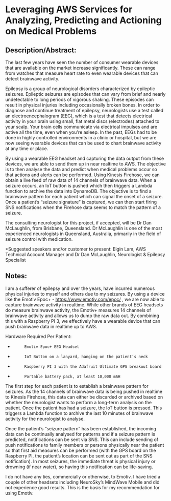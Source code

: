 # Leveraging AWS Services for Analyzing, Predicting and Actioning on Medical Problems

## Description/Abstract: 

The last few years have seen the number of consumer wearable devices that are available on the market increase significantly. These can range from watches that measure heart rate to even wearable devices that can detect brainwave activity.

Epilepsy is a group of neurological disorders characterized by epileptic seizures. Epileptic seizures are episodes that can vary from brief and nearly undetectable to long periods of vigorous shaking. These episodes can result in physical injuries including occasionally broken bones. In order to diagnose and continue treatment of epilepsy, neurologists use a test called an electroencephalogram (EEG), which is a test that detects electrical activity in your brain using small, flat metal discs (electrodes) attached to your scalp. Your brain cells communicate via electrical impulses and are active all the time, even when you're asleep. In the past, EEGs had to be done in highly controlled environments in a clinic or hospital, but we are now seeing wearable devices that can be used to chart brainwave activity at any time or place.

By using a wearable EEG headset and capturing the data output from these devices, we are able to send them up in near realtime to AWS. The objective is to then analyse the data and predict when medical problems occur so that actions and alerts can be performed. Using Kinesis Firehose, we can obtain a live feed of raw data of 14 channels of brainwave data. When a seizure occurs, an IoT button is pushed which then triggers a Lambda function to archive the data into DynamoDB. The objective is to find a brainwave pattern for each patient which can signal the onset of a seizure. Once a patient’s “seizure signature” is captured, we can then start firing SNS notifications when the Firehose data seems to match the pattern of a seizure.

The consulting neurologist for this project, if accepted, will be Dr Dan McLaughlin, from Brisbane, Queensland. Dr McLaughlin is one of the most experienced neurologists in Queensland, Australia, primarily in the field of seizure control with medication.

*Suggested speakers and/or customer to present:  Elgin Lam, AWS Technical Account Manager and Dr Dan McLaughlin, Neurologist & Epilepsy Specialist

## Notes: 

I am a sufferer of epilepsy and over the years, have incurred numerous physical injuries to myself and others due to my seizures. By using a device like the Emotiv Epoc+ - https://www.emotiv.com/epoc/ , we are now able to capture brainwave activity in realtime. While other brands of EEG headsets do measure brainwave activity, the Emotiv+ measures 14 channels of brainwave activity and allows us to dump the raw data out. By combining this with a Raspberry PI 3, we effectively have a wearable device that can push brainwave data in realtime up to AWS.

Hardware Required Per Patient:
-          Emotiv Epoc+ EEG Headset
-          IoT Button on a lanyard, hanging on the patient’s neck
-          Raspberry PI 3 with the Adafruit Ultimate GPS breakout board
-          Portable battery pack, at least 10,000 mAH

The first step for each patient is to establish a brainwave pattern for seizures. As the 14 channels of brainwave data is being pushed in realtime to Kinesis Firehose, this data can either be discarded or archived based on whether the neurologist wants to perform a long-term analysis on the patient. Once the patient has had a seizure, the IoT button is pressed. This triggers a Lambda function to archive the last 10 minutes of brainwave activity for the neurologist to analyse.

Once the patient’s “seizure pattern” has been established, the incoming data can be continually analysed for patterns and if a seizure pattern is predicted, notifications can be sent via SNS. This can include sending of push notifications to family members or persons physically near the patient so that first aid measures can be performed (with the GPS board on the Raspberry PI, the patient’s location can be sent out as part of the SNS notification). In most seizures, the immediate threat is physical injury or drowning (if near water), so having this notification can be life-saving.

I do not have any ties, commercially or otherwise, to Emotiv. I have tried a couple of other headsets including NeuroSky’s MindWave Mobile and did not experience good results. This is the basis for my recommendation for using Emotiv.

 
